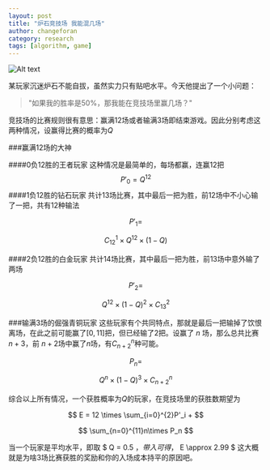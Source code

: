```yaml
---
layout: post
title: "炉石竞技场 我能混几场"
author: changeforan
category: research
tags: [algorithm, game]
---
```


![Alt text](../../../../Downloads/MyBlog-master/MyBlog-master/img/hearthstone.png)

某玩家沉迷炉石不能自拔，虽然实力只有贴吧水平。今天他提出了一个小问题：
>"如果我的胜率是50%，那我能在竞技场里赢几场？" 

竞技场的比赛规则很有意思：赢满12场或者输满3场即结束游戏。因此分别考虑这两种情况，设赢得比赛的概率为$Q$

###赢满12场的大神

####0负12胜的王者玩家
这种情况是最简单的，每场都赢，连赢12把
$$
P'_0 = Q^{12}
$$
####1负12胜的钻石玩家
共计13场比赛，其中最后一把为胜，前12场中不小心输了一把，共有12种输法


$$
P'_1 = 
$$

$$
C_{12}^1 \times Q^{12} \times (1-Q)
$$

####2负12胜的白金玩家
共计14场比赛，其中最后一把为胜，前13场中意外输了两场

$$
P'_2 = 
$$


$$
Q^{12} \times (1-Q)^2 \times C^2_{13}
$$

###输满3场的倔强青铜玩家
这些玩家有个共同特点，那就是最后一把输掉了饮恨离场，在此之前可能赢了$[0,11]$把，但已经输了2把。设赢了 $n$ 场，那么总共比赛 $n+3$，前 $n+2$场中赢了$n$场，有$C^n_{n+2}$种可能。

$$
P_n = 
$$

$$
Q^n \times (1-Q)^3 \times C^n_{n+2}
$$

综合以上所有情况，一个获胜概率为$Q$的玩家，在竞技场里的获胜数期望为


$$
E = 12 \times \sum_{i=0}^{2}P'_i +
$$

$$
 \sum_{n=0}^{11}n\times P_n
$$

当一个玩家是平均水平，即取 $ Q = 0.5 $，带入可得，$ E \approx 2.99 $ 这大概就是为啥3场比赛获胜的奖励和你的入场成本持平的原因吧。
